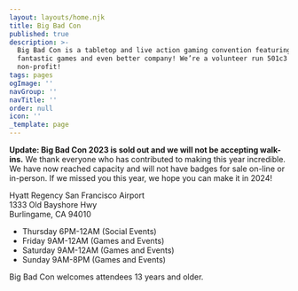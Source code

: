 ```yaml
---
layout: layouts/home.njk
title: Big Bad Con
published: true
description: >-
  Big Bad Con is a tabletop and live action gaming convention featuring
  fantastic games and even better company! We’re a volunteer run 501c3
  non-profit!
tags: pages
ogImage: ''
navGroup: ''
navTitle: ''
order: null
icon: ''
_template: page
---
```


**Update: Big Bad Con 2023 is sold out and we will not be accepting walk-ins.** We thank everyone who has contributed to making this year incredible. We have now reached capacity and will not have badges for sale on-line or in-person. If we missed you this year, we hope you can make it in 2024!

Hyatt Regency San Francisco Airport\
1333 Old Bayshore Hwy\
Burlingame, CA 94010

* Thursday 6PM-12AM (Social Events)
* Friday 9AM-12AM (Games and Events)
* Saturday 9AM-12AM (Games and Events)
* Sunday 9AM-8PM (Games and Events)

Big Bad Con welcomes attendees 13 years and older.

<!--## Big Bad Con 2023

Dates: September 28 - October 1

**Hyatt Regency San Francisco Airport**\
1333 Old Bayshore Hwy\
Burlingame, CA 94010

Event submissions, Games on Demand, and volunteer signs ups are open now! Badges are available through our crowdfunding starting June 6, 2023!

[Follow the Campaign](https://www.backerkit.com/call_to_action/79ab90a4-9eed-4b37-a417-01692df6f57c/landing){.icon-calendar-clock}


Big Bad Con is a tabletop gaming convention focused on supporting gamers from marginalized backgrounds and nurturing a space to grow the gaming community by hosting a convention that is as physically, socially, and financially accessible as possible.

-->
